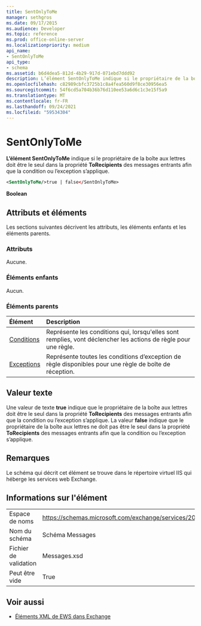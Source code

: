 ```yaml
---
title: SentOnlyToMe
manager: sethgros
ms.date: 09/17/2015
ms.audience: Developer
ms.topic: reference
ms.prod: office-online-server
ms.localizationpriority: medium
api_name:
- SentOnlyToMe
api_type:
- schema
ms.assetid: b6d4dea5-812d-4b29-917d-071ebd7ddd92
description: L’élément SentOnlyToMe indique si le propriétaire de la boîte aux lettres doit être le seul dans la propriété ToRecipients des messages entrants afin que la condition ou l’exception s’applique.
ms.openlocfilehash: c82989cbfc3725b1c8a4fea560d9f8ce30956ea5
ms.sourcegitcommit: 54f6cd5a704b36b76d110ee53a6d6c1c3e15f5a9
ms.translationtype: MT
ms.contentlocale: fr-FR
ms.lasthandoff: 09/24/2021
ms.locfileid: "59534304"
---
```

# <a name="sentonlytome"></a>SentOnlyToMe

**L’élément SentOnlyToMe** indique si le propriétaire de la boîte aux lettres doit être le seul dans la propriété **ToRecipients** des messages entrants afin que la condition ou l’exception s’applique. 
  
```XML
<SentOnlyToMe/>true | false</SentOnlyToMe>
```

 **Boolean**
## <a name="attributes-and-elements"></a>Attributs et éléments

Les sections suivantes décrivent les attributs, les éléments enfants et les éléments parents.
  
### <a name="attributes"></a>Attributs

Aucune.
  
### <a name="child-elements"></a>Éléments enfants

Aucun.
  
### <a name="parent-elements"></a>Éléments parents

|**Élément**|**Description**|
|:-----|:-----|
|[Conditions](conditions.md) <br/> |Représente les conditions qui, lorsqu'elles sont remplies, vont déclencher les actions de règle pour une règle.  <br/> |
|[Exceptions](exceptions.md) <br/> |Représente toutes les conditions d’exception de règle disponibles pour une règle de boîte de réception.  <br/> |
   
## <a name="text-value"></a>Valeur texte

Une valeur de texte **true** indique que le propriétaire de la boîte aux lettres doit être le seul dans la propriété **ToRecipients** des messages entrants afin que la condition ou l’exception s’applique. La valeur **false** indique que le propriétaire de la boîte aux lettres ne doit pas être le seul dans la propriété **ToRecipients** des messages entrants afin que la condition ou l’exception s’applique. 
  
## <a name="remarks"></a>Remarques

Le schéma qui décrit cet élément se trouve dans le répertoire virtuel IIS qui héberge les services web Exchange.
  
## <a name="element-information"></a>Informations sur l'élément

|||
|:-----|:-----|
|Espace de noms  <br/> |https://schemas.microsoft.com/exchange/services/2006/messages  <br/> |
|Nom du schéma  <br/> |Schéma Messages  <br/> |
|Fichier de validation  <br/> |Messages.xsd  <br/> |
|Peut être vide  <br/> |True  <br/> |
   
## <a name="see-also"></a>Voir aussi



- [Éléments XML de EWS dans Exchange](ews-xml-elements-in-exchange.md)

